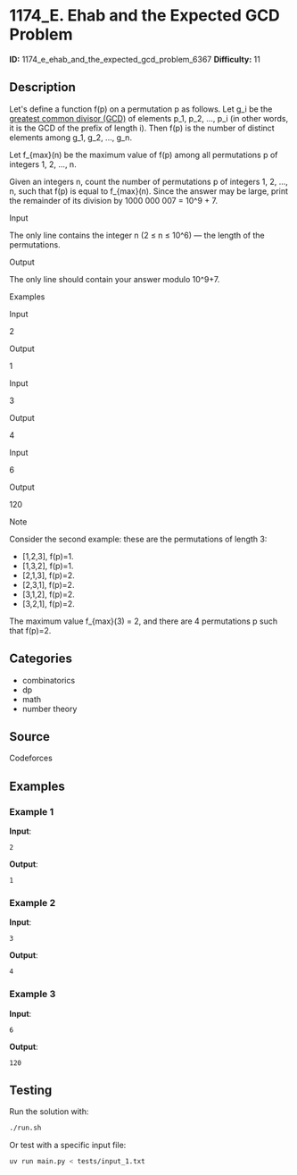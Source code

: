 # 1174_E. Ehab and the Expected GCD Problem

**ID:** 1174_e_ehab_and_the_expected_gcd_problem_6367
**Difficulty:** 11

## Description

Let's define a function f(p) on a permutation p as follows. Let g_i be the [greatest common divisor (GCD)](https://en.wikipedia.org/wiki/Greatest_common_divisor) of elements p_1, p_2, ..., p_i (in other words, it is the GCD of the prefix of length i). Then f(p) is the number of distinct elements among g_1, g_2, ..., g_n.

Let f_{max}(n) be the maximum value of f(p) among all permutations p of integers 1, 2, ..., n.

Given an integers n, count the number of permutations p of integers 1, 2, ..., n, such that f(p) is equal to f_{max}(n). Since the answer may be large, print the remainder of its division by 1000 000 007 = 10^9 + 7.

Input

The only line contains the integer n (2 ≤ n ≤ 10^6) — the length of the permutations.

Output

The only line should contain your answer modulo 10^9+7.

Examples

Input


2


Output


1

Input


3


Output


4

Input


6


Output


120

Note

Consider the second example: these are the permutations of length 3:

  * [1,2,3], f(p)=1.
  * [1,3,2], f(p)=1.
  * [2,1,3], f(p)=2.
  * [2,3,1], f(p)=2.
  * [3,1,2], f(p)=2.
  * [3,2,1], f(p)=2.



The maximum value f_{max}(3) = 2, and there are 4 permutations p such that f(p)=2.

## Categories

- combinatorics
- dp
- math
- number theory

## Source

Codeforces

## Examples

### Example 1

**Input**:
```
2
```

**Output**:
```
1
```

### Example 2

**Input**:
```
3
```

**Output**:
```
4
```

### Example 3

**Input**:
```
6
```

**Output**:
```
120
```


## Testing

Run the solution with:

```bash
./run.sh
```

Or test with a specific input file:

```bash
uv run main.py < tests/input_1.txt
```
